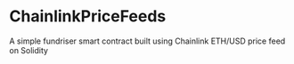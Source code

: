 # ChainlinkPriceFeeds
A simple fundriser smart contract built using Chainlink ETH/USD price feed on Solidity
